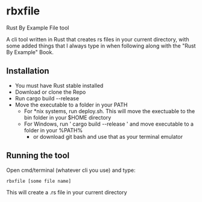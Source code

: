 # rbxfile

Rust By Example File tool

A cli tool written in Rust that creates rs files in your current directory, with some added things that I always type in when following along with the "Rust By Example" Book.

## Installation

- You must have Rust stable installed
- Download or clone the Repo
- Run cargo build --release
- Move the executable to a folder in your PATH
  - For \*nix systems, run deploy.sh. This will move the exectuable to the bin folder in your \$HOME directory
  - For Windows, run ' cargo build --release ' and move executable to a folder in your %PATH%
    - or download git bash and use that as your terminal emulator

## Running the tool

Open cmd/terminal (whatever cli you use) and type:

```
rbxfile [some file name]
```

This will create a .rs file in your current directory
